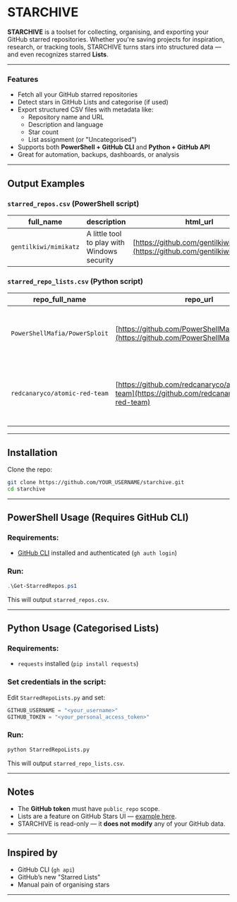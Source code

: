 # STARCHIVE

**STARCHIVE** is a toolset for collecting, organising, and exporting your GitHub starred repositories. Whether you're saving projects for inspiration, research, or tracking tools, STARCHIVE turns stars into structured data — and even recognizes starred **Lists**.

---

### Features

- Fetch all your GitHub starred repositories
- Detect stars in GitHub Lists and categorise (if used)
- Export structured CSV files with metadata like:
  - Repository name and URL
  - Description and language
  - Star count
  - List assignment (or "Uncategorised")
- Supports both **PowerShell + GitHub CLI** and **Python + GitHub API**
- Great for automation, backups, dashboards, or analysis

---

## Output Examples

### `starred_repos.csv` (PowerShell script)

| full\_name            | description | html\_url                                                                        | language | stars | forks | created\_at | updated\_at |
| --------------------- | ----------- | -------------------------------------------------------------------------------- | -------- | ----- | ----- | ----------- | ----------- |
| `gentilkiwi/mimikatz` | A little tool to play with Windows security | [https://github.com/gentilkiwi/mimikatz](https://github.com/gentilkiwi/mimikatz) | C     | 20186  | 3873   | 2014-04-06T18:30:02Z         | 2025-05-18T10:01:59Z         |

### `starred_repo_lists.csv` (Python script)

| repo\_full\_name | repo\_url                                                              | description     | stars | list\_name     |
| ---------------- | ---------------------------------------------------------------------- | --------------- | ----- | -------------- |
| `PowerShellMafia/PowerSploit`   | [https://github.com/PowerShellMafia/PowerSploit](https://github.com/PowerShellMafia/PowerSploit)     | PowerSploit - A PowerShell Post-Exploitation Framework        | 12325  | Active Directory   |
| `redcanaryco/atomic-red-team` | [https://github.com/redcanaryco/atomic-red-team](https://github.com/redcanaryco/atomic-red-team) | Small and highly portable detection tests based on MITRE's ATT&CK. | 10561 | Adversary Emulation |

---

## Installation

Clone the repo:

```bash
git clone https://github.com/YOUR_USERNAME/starchive.git
cd starchive
```

---

## PowerShell Usage (Requires GitHub CLI)

### Requirements:

* [GitHub CLI](https://cli.github.com/) installed and authenticated (`gh auth login`)

### Run:

```powershell
.\Get-StarredRepos.ps1
```

This will output `starred_repos.csv`.

---

## Python Usage (Categorised Lists)

### Requirements:

* `requests` installed (`pip install requests`)

### Set credentials in the script:

Edit `StarredRepoLists.py` and set:

```python
GITHUB_USERNAME = "<your_username>"
GITHUB_TOKEN = "<your_personal_access_token>"
```

### Run:

```bash
python StarredRepoLists.py
```

This will output `starred_repo_lists.csv`.

---

## Notes

* The **GitHub token** must have `public_repo` scope.
* Lists are a feature on GitHub Stars UI — [example here](https://github.com/stars/jwardsmith/lists).
* STARCHIVE is read-only — it **does not modify** any of your GitHub data.

---

## Inspired by

* GitHub CLI (`gh api`)
* GitHub’s new "Starred Lists"
* Manual pain of organising stars

---
